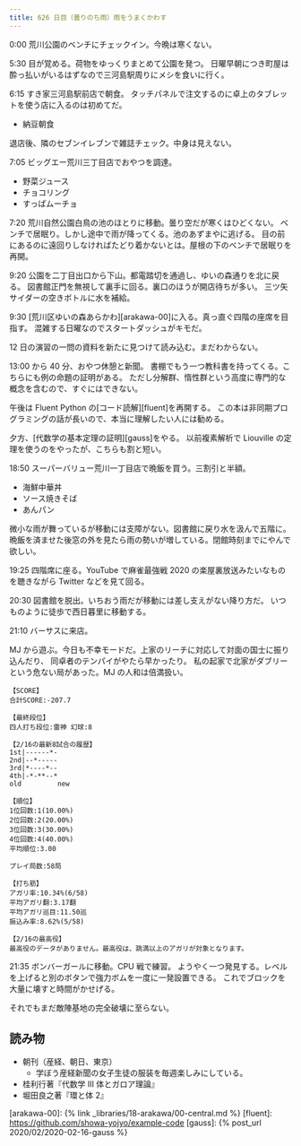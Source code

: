 ```yaml
---
title: 626 日目（曇りのち雨）雨をうまくかわす
---
```


0:00 荒川公園のベンチにチェックイン。今晩は寒くない。

5:30 目が覚める。荷物をゆっくりまとめて公園を発つ。
日曜早朝につき町屋は酔っ払いがいるはずなので三河島駅周りにメシを食いに行く。

6:15 すき家三河島駅前店で朝食。
タッチパネルで注文するのに卓上のタブレットを使う店に入るのは初めてだ。

* 納豆朝食

退店後、隣のセブンイレブンで雑誌チェック。中身は見えない。

7:05 ビッグエー荒川三丁目店でおやつを調達。

* 野菜ジュース
* チョコリング
* すっぱムーチョ

7:20 荒川自然公園白鳥の池のほとりに移動。曇り空だが寒くはひどくない。
ベンチで居眠り。しかし途中で雨が降ってくる。池のあずまやに逃げる。
目の前にあるのに遠回りしなければたどり着かないとは。屋根の下のベンチで居眠りを再開。

9:20 公園を二丁目出口から下山。都電踏切を通過し、ゆいの森通りを北に戻る。
図書館正門を無視して裏手に回る。裏口のほうが開店待ちが多い。
三ツ矢サイダーの空きボトルに水を補給。

9:30 [荒川区ゆいの森あらかわ][arakawa-00]に入る。真っ直ぐ四階の座席を目指す。
混雑する日曜なのでスタートダッシュがキモだ。

12 日の演習の一問の資料を新たに見つけて読み込む。まだわからない。

13:00 から 40 分、おやつ休憩と新聞。
書棚でもう一つ教科書を持ってくる。こちらにも例の命題の証明がある。
ただし分解群、惰性群という高度に専門的な概念を含むので、すぐにはできない。

午後は Fluent Python の[コード読解][fluent]を再開する。
この本は非同期プログラミングの話が長いので、本当に理解したい人には勧める。

夕方、[代数学の基本定理の証明][gauss]をやる。
以前複素解析で Liouville の定理を使うのをやったが、こちらも割と短い。

18:50 スーパーバリュー荒川一丁目店で晩飯を買う。三割引と半額。

* 海鮮中華丼
* ソース焼きそば
* あんパン

微小な雨が舞っているが移動には支障がない。図書館に戻り水を汲んで五階に。
晩飯を済ませた後窓の外を見たら雨の勢いが増している。閉館時刻までにやんで欲しい。

19:25 四階席に座る。YouTube で麻雀最強戦 2020 の楽屋裏放送みたいなものを聴きながら
Twitter などを見て回る。

20:30 図書館を脱出。いちおう雨だが移動には差し支えがない降り方だ。
いつものように徒歩で西日暮里に移動する。

21:10 バーサスに来店。

MJ から遊ぶ。今日も不幸モードだ。上家のリーチに対応して対面の国士に振り込んだり、
同卓者のテンパイがやたら早かったり。
私の起家で北家がダブリーという危ない局があった。MJ の人和は倍満扱い。

```text
【SCORE】
合計SCORE:-207.7

【最終段位】
四人打ち段位:雷神 幻球:8

【2/16の最新8試合の履歴】
1st|------*-
2nd|--*-----
3rd|*----*--
4th|-*-**--*
old         new

【順位】
1位回数:1(10.00%)
2位回数:2(20.00%)
3位回数:3(30.00%)
4位回数:4(40.00%)
平均順位:3.00

プレイ局数:58局

【打ち筋】
アガリ率:10.34%(6/58)
平均アガリ翻:3.17翻
平均アガリ巡目:11.50巡
振込み率:8.62%(5/58)

【2/16の最高役】
最高役のデータがありません。最高役は、跳満以上のアガリが対象となります。
```

21:35 ボンバーガールに移動。CPU 戦で練習。
ようやく一つ発見する。レベルを上げると別のボタンで強力ボムを一度に一発設置できる。
これでブロックを大量に壊すと時間がかせげる。

それでもまだ敵陣基地の完全破壊に至らない。

## 読み物

* 朝刊（産経、朝日、東京）
  * 学ぼう産経新聞の女子生徒の服装を毎週楽しみにしている。
* 桂利行著『代数学 III 体とガロア理論』
* 堀田良之著『環と体 2』

[arakawa-00]: {% link _libraries/18-arakawa/00-central.md %}
[fluent]: <https://github.com/showa-yojyo/example-code>
[gauss]: {% post_url 2020/02/2020-02-16-gauss %}
